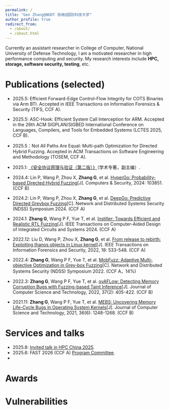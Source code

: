 ```yaml
---
permalink: /
title: "Gen Zhang@NUDT 张根@国防科技大学"
author_profile: true
redirect_from: 
  - /about/
  - /about.html
---
```


Currently an assistant researcher in College of Computer, National University of Defense Technology, I am a motivated researcher in high performance computing and security. My research interests include **HPC, storage, software security, testing**, etc.

Publications (selected)
======
- 2025.5: Efficient Forward-Edge Control-Flow Integrity for COTS Binaries via Arm BTI. Accepted in IEEE Transactions on Information Forensics & Security (TIFS, CCF A).

- 2025.5: ASC-Hook: Efficient System Call Interception for ARM. Accepted in the 26th ACM SIGPLAN/SIGBED International Conference on Languages, Compilers, and Tools for Embedded Systems (LCTES 2025, CCF B).

- 2025.5：Not All Paths Are Equal: Multi-path Optimization for Directed Hybrid Fuzzing. Accepted in ACM Transactions on Software Engineering and Methodology (TOSEM, CCF A).

- 2025.1: [《安全协议原理与验证（第二版）》](https://www.buptpress.com/bookimages/10409.jpg)（学术专著，副主编）.

- 2024.4: Lin P, Wang P, Zhou X, **Zhang G**, et al. [HyperGo: Probability-based Directed Hybrid Fuzzing](https://arxiv.org/pdf/2307.07815)[J]. Computers & Security, 2024: 103851. (CCF B)

- 2024.2: Lin P, Wang P, Zhou X, **Zhang G**, et al. [DeepGo: Predictive Directed Greybox Fuzzing](https://www.ndss-symposium.org/wp-content/uploads/2024-514-paper.pdf)[C]. Network and Distributed Systems Security (NDSS) Symposium 2024. (CCF A)

- 2024.1: **Zhang G**, Wang P F, Yue T, et al. [Instiller: Towards Efficient and Realistic RTL Fuzzing](https://arxiv.org/pdf/2401.15967.pdf)[J]. IEEE Transactions on Computer-Aided Design of Integrated Circuits and Systems 2024. (CCF A)

- 2022.12: Liu D, Wang P, Zhou X, **Zhang G**, et al. [From release to rebirth: Exploiting thanos objects in Linux kernel](https://ieeexplore.ieee.org/abstract/document/9970376)[J]. IEEE Transactions on Information Forensics and Security, 2022, 18: 533-548. (CCF A)

- 2022.4: **Zhang G**, Wang P F, Yue T, et al. [MobFuzz: Adaptive Multi-objective Optimization in Grey-box Fuzzing](https://arxiv.org/pdf/2401.15956.pdf)[C]. Network and Distributed Systems Security (NDSS) Symposium 2022. (CCF A，14%)

- 2022.3: **Zhang G**, Wang P F, Yue T, et al. [ovAFLow: Detecting Memory Corruption Bugs with Fuzzing-based Taint Inference](https://link.springer.com/article/10.1007/s11390-021-1600-9)[J]. Journal of Computer Science and Technology, 2022, 37(2): 405-422. (CCF B)

- 2021.11: **Zhang G**, Wang P F, Yue T, et al. [MEBS: Uncovering Memory Life-Cycle Bugs in Operating System Kernels](https://link.springer.com/content/pdf/10.1007%2Fs11390-021-1593-4.pdf)[J]. Journal of Computer Science and Technology, 2021, 36(6): 1248-1268. (CCF B)

Services and talks
======
- 2025.8: [Invited talk in HPC China 2025](https://ccf.org.cn/hpcchina2025/schedule_d_2011).
- 2025.6: FAST 2026 (CCF A) [Program Committee](https://github.com/zhanggenex/zhanggen.nudt.github.io/blob/master/images/Fast2026-Program-Committee.png).
- 

Awards
======

Vulnerabilities
======